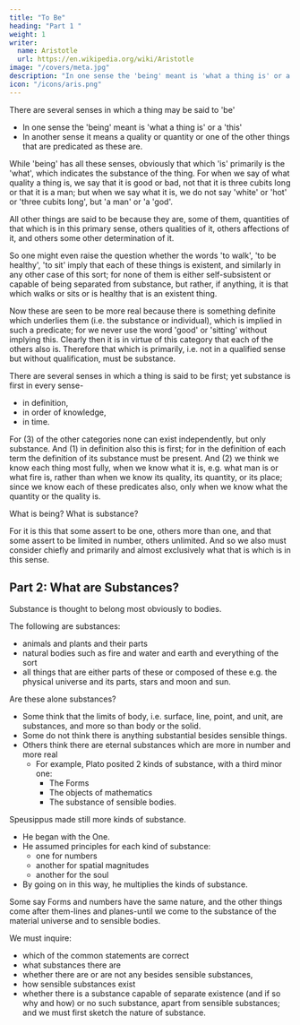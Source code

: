 ```yaml
---
title: "To Be"
heading: "Part 1 "
weight: 1
writer:
  name: Aristotle 
  url: https://en.wikipedia.org/wiki/Aristotle
image: "/covers/meta.jpg"
description: "In one sense the 'being' meant is 'what a thing is' or a 'this'. In another sense it means a quality or quantity or one of the other things that are predicated as these are"
icon: "/icons/aris.png"
---
```




There are several senses in which a thing may be said to 'be'

- In one sense the 'being' meant is 'what a thing is' or a 'this'
- In another sense it means a quality or quantity or one of the other things that are predicated as these are. 

While 'being' has all these senses, obviously that which 'is' primarily is the 'what', which indicates the substance of the thing. For when we say of what quality a thing is, we say that it is good or bad, not that it is three cubits long or that it is a man; but when we say what it is, we do not say 'white' or 'hot' or 'three cubits long', but 'a man' or 'a 'god'. 

All other things are said to be because they are, some of them, quantities of that which is in this primary sense, others qualities of it, others affections of it, and others some other determination of it. 

So one might even raise the question whether the words 'to walk', 'to be healthy', 'to sit' imply that each of these things is existent, and similarly in any other case of this sort; for none of them is either self-subsistent or capable of being separated from substance, but rather, if anything, it is that which walks or sits or is healthy that is an existent thing. 

Now these are seen to be more real because there is something definite which underlies them (i.e. the substance or individual), which is implied in such a predicate; for we never use the word 'good' or 'sitting' without implying this. Clearly then it is in virtue of this category that each of the others also is. Therefore that which is primarily, i.e. not in a qualified sense but without qualification, must be substance.


There are several senses in which a thing is said to be first; yet substance is first in every sense-
- in definition,
- in order of knowledge,
- in time. 

For (3) of the other categories none can exist independently, but only substance. And (1) in definition also this is first; for in the definition of each term the definition of its substance must be present. And (2) we think we know each thing most fully, when we know what it is, e.g. what man is or what fire is, rather than when we know its quality, its quantity, or its place; since we know each of these predicates also, only when we know what the quantity or the quality is.

What is being? What is substance? 

For it is this that some assert to be one, others more than one, and that some assert to be limited in number, others unlimited. And so we also must consider chiefly and primarily and almost exclusively what that is which is in this sense.


## Part 2: What are Substances?

Substance is thought to belong most obviously to bodies. 

The following are substances:
- animals and plants and their parts
- natural bodies such as fire and water and earth and everything of the sort
- all things that are either parts of these or composed of these e.g. the physical universe and its parts, stars and moon and sun. 

Are these alone substances?

- Some think that the limits of body, i.e. surface, line, point, and unit, are substances, and more so than body or the solid.
- Some do not think there is anything substantial besides sensible things. 
- Others think there are eternal substances which are more in number and more real
  - For example, Plato posited 2 kinds of substance, with a third minor one:
    - The Forms
    - The objects of mathematics
    - The substance of sensible bodies. 

Speusippus made still more kinds of substance. 
- He began with the One. 
- He assumed principles for each kind of substance:
  - one for numbers
  - another for spatial magnitudes
  - another for the soul
- By going on in this way, he multiplies the kinds of substance. 

Some say Forms and numbers have the same nature, and the other things come after them-lines and planes-until we come to the substance of the material universe and to sensible bodies.

We must inquire:
- which of the common statements are correct
- what substances there are
- whether there are or are not any besides sensible substances,
- how sensible substances exist
- whether there is a substance capable of separate existence (and if so why and how) or no such substance, apart from sensible substances; and we must first sketch the nature of substance.
